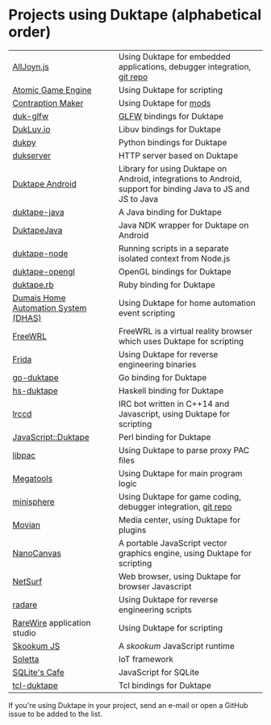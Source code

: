 # Projects using Duktape (alphabetical order)

<table>
<tr>
<td><a href="https://wiki.allseenalliance.org/_media/training/programming_alljoyn.js.pdf" target="_blank">AllJoyn.js</a></td>
<td>Using Duktape for embedded applications, debugger integration, <a href="https://git.allseenalliance.org/cgit/core/alljoyn-js.git/" target="_blank">git repo</a></td>
</tr>
<tr>
<td><a href="http://atomicgameengine.com/" target="_blank">Atomic Game Engine</a></td>
<td>Using Duktape for scripting</td>
</tr>
<tr>
<td><a href="http://contraptionmaker.com/" target="_blank">Contraption Maker</a></td>
<td>Using Duktape for <a href="http://steamcommunity.com/workshop/browse/?appid=241240&amp;requiredtags[]=Mod" target="_blank">mods</a></td>
</tr>
<tr>
<td><a href="https://github.com/lzubiaur/duk-glfw" target="_blank">duk-glfw</a></td>
<td><a href="http://www.glfw.org/">GLFW</a> bindings for Duktape</td>
</tr>
<tr>
<td><a href="http://dukluv.io/" target="_blank">DukLuv.io</a></td>
<td>Libuv bindings for Duktape</td>
</tr>
<tr>
<td><a href="https://github.com/kovidgoyal/dukpy" target="_blank">dukpy</a></td>
<td>Python bindings for Duktape</td>
</tr>
<tr>
<td><a href="https://github.com/buaabyl/dukserver" target="_blank">dukserver</a></td>
<td>HTTP server based on Duktape</td>
</tr>
<tr>
<td><a href="https://github.com/square/duktape-android#readme" target="_blank">Duktape Android</td>
<td>Library for using Duktape on Android, integrations to Android, support for
    binding Java to JS and JS to Java</td>
</tr>
<tr>
<td><a href="https://github.com/ReneHollander/duktape-java" target="_blank">duktape-java</a></td>
<td>A Java binding for Duktape</td>
</tr>
<tr>
<td><a href="https://github.com/gubaojian/DuktapeJava" target="_blank">DuktapeJava</a></td>
<td>Java NDK wrapper for Duktape on Android</td>
</tr>
<tr>
<td><a href="https://github.com/ndob/duktape-node" target="_blank">duktape-node</a></td>
<td>Running scripts in a separate isolated context from Node.js</td>
</tr>
<tr>
<td><a href="https://github.com/mrautio/duktape-opengl/" target="_blank">duktape-opengl</a></td>
<td>OpenGL bindings for Duktape</td>
</tr>
<tr>
<td><a href="https://github.com/judofyr/duktape.rb" target="_blank">duktape.rb</a></td>
<td>Ruby binding for Duktape</td>
</tr>
<tr>
<td><a href="https://github.com/pdumais/dhas" target="_blank">Dumais Home Automation System (DHAS)</a></td>
<td>Using Duktape for home automation event scripting</td>
</tr>
<tr>
<td><a href="http://freewrl.sf.net" target="_blank">FreeWRL</a></td>
<td>FreeWRL is a virtual reality browser which uses Duktape for scripting</td>
</tr>
<tr>
<td><a href="http://www.frida.re/" target="_blank">Frida</a></td>
<td>Using Duktape for reverse engineering binaries</td>
</tr>
<tr>
<td><a href="https://github.com/olebedev/go-duktape" target="_blank">go-duktape</a></td>
<td>Go binding for Duktape</td>
</tr>
<tr>
<td><a href="https://github.com/myfreeweb/hs-duktape" target="_blank">hs-duktape</a></td>
<td>Haskell binding for Duktape</td>
</tr>
<tr>
<td><a href="http://projects.malikania.fr/irccd">Irccd</a></td>
<td>IRC bot written in C++14 and Javascript, using Duktape for scripting</td>
</tr>
<tr>
<td><a href="https://metacpan.org/pod/JavaScript::Duktape">JavaScript::Duktape</a></td>
<td>Perl binding for Duktape</td>
</tr>
<tr>
<td><a href="https://github.com/ldx/libpac" target="_blank">libpac</a></td>
<td>Using Duktape to parse proxy PAC files</td>
</tr>
<tr>
<td><a href="https://github.com/megous/megatools" target="_blank">Megatools</a></td>
<td>Using Duktape for main program logic</td>
</tr>
<tr>
<td><a href="http://forums.spheredev.org/index.php/topic,1215.0.html" target="_blank">minisphere</a></td>
<td>Using Duktape for game coding, debugger integration, <a href="https://github.com/fatcerberus/minisphere" target="_blank">git repo</a></td>
</tr>
<tr>
<td><a href="https://movian.tv/" target="_blank">Movian</a></td>
<td>Media center, using Duktape for plugins</td>
</tr>
<tr>
<td><a href="https://github.com/syoyo/nanocanvas" target="_blank">NanoCanvas</a></td>
<td>A portable JavaScript vector graphics engine, using Duktape for scripting</td>
</tr>
<tr>
<td><a href="http://www.netsurf-browser.org/" target="_blank">NetSurf</a></td>
<td>Web browser, using Duktape for browser Javascript</td>
</tr>
<tr>
<td><a href="http://www.radare.org/" target="_blank">radare</a></td>
<td>Using Duktape for reverse engineering scripts</td>
</tr>
<tr>
<td><a href="http://rarewire.com/" target="_blank">RareWire</a> application studio</td>
<td>Using Duktape for scripting</td>
</tr>
<tr>
<td><a href="https://github.com/saghul/sjs" target="_blank">Skookum JS</a></td>
<td>A <i>skookum</i> JavaScript runtime</td>
</tr>
<tr>
<td><a href="https://github.com/solettaproject/soletta/" target="_blank">Soletta</a></td>
<td>IoT framework</td>
</tr>
<tr>
<td><a href="https://github.com/abiliojr/sqlite-js" target="_blank">SQLite's Cafe</a></td>
<td>JavaScript for SQLite</td>
</tr>
<tr>
<td><a href="https://github.com/dbohdan/tcl-duktape" target="_blank">tcl-duktape</a></td>
<td>Tcl bindings for Duktape</td>
</tr>
</table>

If you're using Duktape in your project, send an e-mail or open a GitHub
issue to be added to the list.
